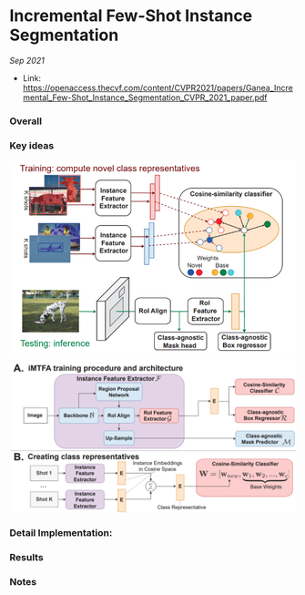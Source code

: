 # Incremental Few-Shot Instance Segmentation

_Sep 2021_

- Link: https://openaccess.thecvf.com/content/CVPR2021/papers/Ganea_Incremental_Few-Shot_Instance_Segmentation_CVPR_2021_paper.pdf

### Overall


### Key ideas
![](images/increaFSIS_general.png?raw=true)
![](images/increaFSIS_arch.png?raw=true)


### Detail Implementation:

### Results


### Notes